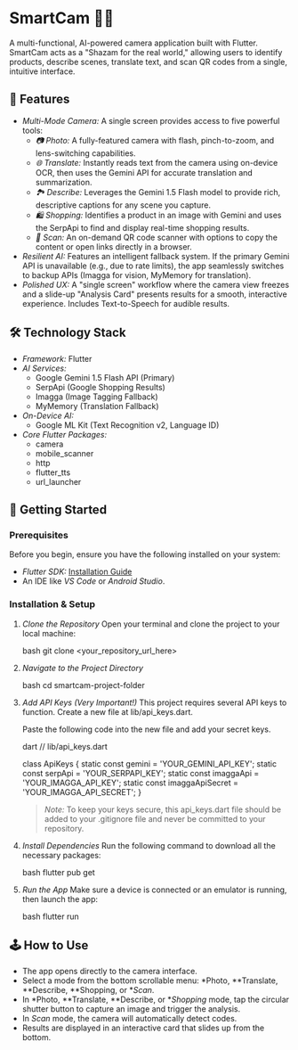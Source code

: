 # SmartCam 📸✨

A multi-functional, AI-powered camera application built with Flutter. SmartCam acts as a "Shazam for the real world," allowing users to identify products, describe scenes, translate text, and scan QR codes from a single, intuitive interface.

## 🌟 Features

  * *Multi-Mode Camera:* A single screen provides access to five powerful tools:
      * *📷 Photo:* A fully-featured camera with flash, pinch-to-zoom, and lens-switching capabilities.
      * *🌐 Translate:* Instantly reads text from the camera using on-device OCR, then uses the Gemini API for accurate translation and summarization.
      * *🏞 Describe:* Leverages the Gemini 1.5 Flash model to provide rich, descriptive captions for any scene you capture.
      * *🛍 Shopping:* Identifies a product in an image with Gemini and uses the SerpApi to find and display real-time shopping results.
      * *🔗 Scan:* An on-demand QR code scanner with options to copy the content or open links directly in a browser.
  * *Resilient AI:* Features an intelligent fallback system. If the primary Gemini API is unavailable (e.g., due to rate limits), the app seamlessly switches to backup APIs (Imagga for vision, MyMemory for translation).
  * *Polished UX:* A "single screen" workflow where the camera view freezes and a slide-up "Analysis Card" presents results for a smooth, interactive experience. Includes Text-to-Speech for audible results.

## 🛠 Technology Stack

  * *Framework:* Flutter
  * *AI Services:*
      * Google Gemini 1.5 Flash API (Primary)
      * SerpApi (Google Shopping Results)
      * Imagga (Image Tagging Fallback)
      * MyMemory (Translation Fallback)
  * *On-Device AI:*
      * Google ML Kit (Text Recognition v2, Language ID)
  * *Core Flutter Packages:*
      * camera
      * mobile_scanner
      * http
      * flutter_tts
      * url_launcher

## 🚀 Getting Started

### Prerequisites

Before you begin, ensure you have the following installed on your system:

  * *Flutter SDK:* [Installation Guide](https://flutter.dev/docs/get-started/install)
  * An IDE like *VS Code* or *Android Studio*.

### Installation & Setup

1.  *Clone the Repository*
    Open your terminal and clone the project to your local machine:

    bash
    git clone <your_repository_url_here>
    

2.  *Navigate to the Project Directory*

    bash
    cd smartcam-project-folder
    

3.  *Add API Keys (Very Important\!)*
    This project requires several API keys to function. Create a new file at lib/api_keys.dart.

    Paste the following code into the new file and add your secret keys.

    dart
    // lib/api_keys.dart

    class ApiKeys {
      static const gemini = 'YOUR_GEMINI_API_KEY';
      static const serpApi = 'YOUR_SERPAPI_KEY';
      static const imaggaApi = 'YOUR_IMAGGA_API_KEY';
      static const imaggaApiSecret = 'YOUR_IMAGGA_API_SECRET';
    }
    

    > *Note:* To keep your keys secure, this api_keys.dart file should be added to your .gitignore file and never be committed to your repository.

4.  *Install Dependencies*
    Run the following command to download all the necessary packages:

    bash
    flutter pub get
    

5.  *Run the App*
    Make sure a device is connected or an emulator is running, then launch the app:

    bash
    flutter run
    

## 🕹 How to Use

  * The app opens directly to the camera interface.
  * Select a mode from the bottom scrollable menu: *Photo, **Translate, **Describe, **Shopping, or **Scan*.
  * In *Photo, **Translate, **Describe, or **Shopping* mode, tap the circular shutter button to capture an image and trigger the analysis.
  * In *Scan* mode, the camera will automatically detect codes.
  * Results are displayed in an interactive card that slides up from the bottom.